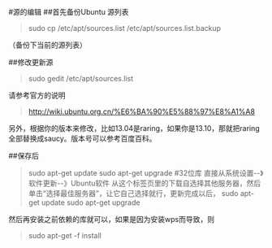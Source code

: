 #源的编辑
##首先备份Ubuntu 源列表
>sudo cp /etc/apt/sources.list /etc/apt/sources.list.backup

 （备份下当前的源列表）

##修改更新源
>sudo gedit /etc/apt/sources.list

请参考官方的说明
>http://wiki.ubuntu.org.cn/%E6%BA%90%E5%88%97%E8%A1%A8

另外，根据你的版本来修改，比如13.04是raring，如果你是13.10，那就把raring全部替换成saucy。版本号可以参考百度百科。

##保存后
>sudo apt-get update
sudo apt-get upgrade
#32位库
直接从系统设置--》软件更新--》Ubuntu软件
从这个标签页里的下载自选择其他服务器，然后单击“选择最佳服务器”，让它自己选择就行，更新完成以后，
>sudo apt-get update
sudo apt-get upgrade

然后再安装之前依赖的库就可以，如果是因为安装wps而导致，则
>sudo apt-get -f install